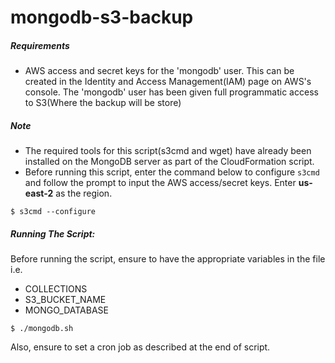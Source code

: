 # mongodb-s3-backup

##### Requirements
  - AWS access and secret keys for the 'mongodb' user. This can be created in the Identity and Access Management(IAM) page on AWS's console. The 'mongodb' user has been given full programmatic access to S3(Where the backup will be store)
 
##### Note
- The required tools for this script(s3cmd and wget) have already been installed on the MongoDB server as part of the CloudFormation script.
- Before running this script, enter the command below to configure `s3cmd` and follow the prompt to input the AWS access/secret keys. Enter **us-east-2** as the region.

```
$ s3cmd --configure
```
##### Running The Script:

Before running the script, ensure to have the appropriate variables in the file i.e.
- COLLECTIONS
- S3_BUCKET_NAME
- MONGO_DATABASE
```
$ ./mongodb.sh
```
Also, ensure to set a cron job as described at the end of script.
